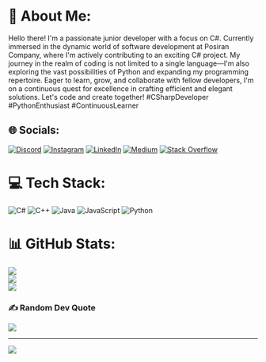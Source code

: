 # 💫 About Me:
Hello there! I'm a passionate junior developer with a focus on C#. Currently immersed in the dynamic world of software development at Posiran Company, where I'm actively contributing to an exciting C# project. My journey in the realm of coding is not limited to a single language—I'm also exploring the vast possibilities of Python and expanding my programming repertoire. Eager to learn, grow, and collaborate with fellow developers, I'm on a continuous quest for excellence in crafting efficient and elegant solutions. Let's code and create together! #CSharpDeveloper #PythonEnthusiast #ContinuousLearner


## 🌐 Socials:
[![Discord](https://img.shields.io/badge/Discord-%237289DA.svg?logo=discord&logoColor=white)](https://discord.gg/https://discordapp.com/users/760015310605516820) [![Instagram](https://img.shields.io/badge/Instagram-%23E4405F.svg?logo=Instagram&logoColor=white)](https://instagram.com/amirzare_zh) [![LinkedIn](https://img.shields.io/badge/LinkedIn-%230077B5.svg?logo=linkedin&logoColor=white)](https://linkedin.com/in/amirhosseinzareha) [![Medium](https://img.shields.io/badge/Medium-12100E?logo=medium&logoColor=white)](https://medium.com/@@zare20212021) [![Stack Overflow](https://img.shields.io/badge/-Stackoverflow-FE7A16?logo=stack-overflow&logoColor=white)](https://stackoverflow.com/users/23248653) 

# 💻 Tech Stack:
![C#](https://img.shields.io/badge/c%23-%23239120.svg?style=flat-square&logo=csharp&logoColor=white) ![C++](https://img.shields.io/badge/c++-%2300599C.svg?style=flat-square&logo=c%2B%2B&logoColor=white) ![Java](https://img.shields.io/badge/java-%23ED8B00.svg?style=flat-square&logo=openjdk&logoColor=white) ![JavaScript](https://img.shields.io/badge/javascript-%23323330.svg?style=flat-square&logo=javascript&logoColor=%23F7DF1E) ![Python](https://img.shields.io/badge/python-3670A0?style=flat-square&logo=python&logoColor=ffdd54)
# 📊 GitHub Stats:
![](https://github-readme-stats.vercel.app/api?username=Amirhossein-zare&theme=buefy&hide_border=false&include_all_commits=true&count_private=true)<br/>
![](https://github-readme-streak-stats.herokuapp.com/?user=Amirhossein-zare&theme=buefy&hide_border=false)<br/>
![](https://github-readme-stats.vercel.app/api/top-langs/?username=Amirhossein-zare&theme=buefy&hide_border=false&include_all_commits=true&count_private=true&layout=compact)

### ✍️ Random Dev Quote
![](https://quotes-github-readme.vercel.app/api?type=horizontal&theme=tokyonight)

---
<a href="https://visitcount.itsvg.in">
  <img src="https://visitcount.itsvg.in/api?id=Amirhossein-zare&label=Guests&color=4&pretty=true" />
</a>

<!-- Proudly created with GPRM ( https://gprm.itsvg.in ) -->
